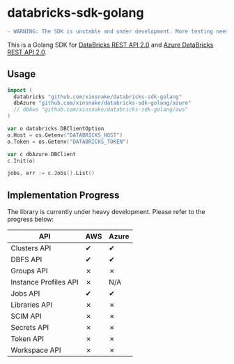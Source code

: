 # databricks-sdk-golang

```diff
- WARNING: The SDK is unstable and under development. More testing needed!
```

This is a Golang SDK for [DataBricks REST API 2.0](https://docs.databricks.com/api/latest/index.html#) and [Azure DataBricks REST API 2.0](https://docs.azuredatabricks.net/api/latest/index.html).

## Usage

```go
import (
  databricks "github.com/xinsnake/databricks-sdk-golang"
  dbAzure "github.com/xinsnake/databricks-sdk-golang/azure"
  // dbAws "github.com/xinsnake/databricks-sdk-golang/aws"
)

var o databricks.DBClientOption
o.Host = os.Getenv("DATABRICKS_HOST")
o.Token = os.Getenv("DATABRICKS_TOKEN")

var c dbAzure.DBClient
c.Init(o)

jobs, err := c.Jobs().List()
```

## Implementation Progress

The library is currently under heavy development. Please
refer to the progress below:

| API  | AWS | Azure |
| ---- | --- | ----- |
| Clusters API | ✔ | ✔ |
| DBFS API | ✔ | ✔ |
| Groups API | ✗ | ✗ |
| Instance Profiles API | ✗ | N/A |
| Jobs API | ✔ | ✔ |
| Libraries API | ✗ | ✗ |
| SCIM API | ✗ | ✗ |
| Secrets API | ✗ | ✗ |
| Token API | ✗ | ✗ |
| Workspace API | ✗ | ✗ |